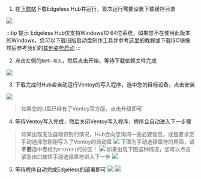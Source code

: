 1. 在[下载站](https://down.edgeless.top)下载Edgeless Hub并运行，首次运行需要设置下载缓存目录

![](https://pineapple.edgeless.top/picbed/wiki/img/013526.jpg)

:::tip 提示
Edgeless Hub仅支持Windows10 64位系统，如果您不在使用此版本的Windows，您可以下载旧版启动盘制作工具并参考[这里的教程](burn_old.md)或下载ISO镜像然后参考我们的[其他姿势启动](../playground/other.md)
:::

2. 点击左侧的`制作-写入`，然后点击开始，等待下载依赖文件完成

![](https://pineapple.edgeless.top/picbed/wiki/img/013951.jpg)

3. 下载完成时Hub会自动运行Ventoy的写入程序，选中您的目标设备，点击安装

![](https://pineapple.edgeless.top/picbed/wiki/img/014217.jpg)

> 如果您的U盘已经有了Ventoy官方版，点击升级即可

4. 等待Ventoy写入完成，然后关闭Ventoy写入程序，程序会自动进入下一步骤

> 如果出现无法自动识别的情况，Hub会向您询问一些必要信息，或是要求您手动选择您刚刚写入了Ventoy的启动盘
> ![](https://pineapple.edgeless.top/picbed/wiki/img/014618.jpg)
> 下图为手动选择盘符的界面，请**不要**选中卷标为`VTOYEFI`的分区！
> ![](https://pineapple.edgeless.top/picbed/wiki/img/014639.jpg)
> 如果出现下图这种情况，您可以点击紧急出口按钮手动选择盘符进入下一步
> ![](https://pineapple.edgeless.top/picbed/wiki/img/014820.jpg)

5. 等待程序自动完成Edgeless的部署即可
![](https://pineapple.edgeless.top/picbed/wiki/img/Cache_-199db6e4970fc3df..jpg)
![](https://pineapple.edgeless.top/picbed/wiki/img/Cache_-425e4960cf0bcb02..jpg)
